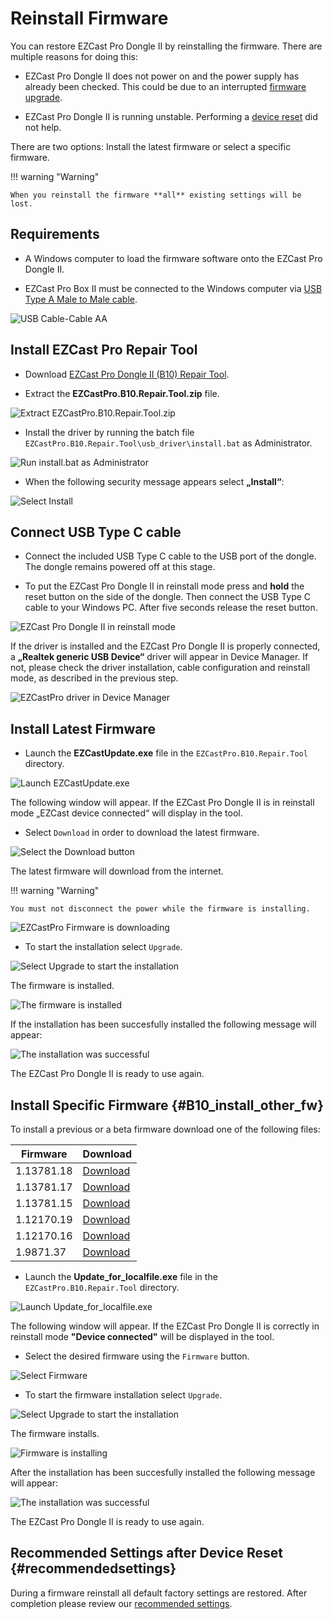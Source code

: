 # Reinstall Firmware

You can restore EZCast Pro Dongle II by reinstalling the firmware. There are multiple reasons for doing this:

* EZCast Pro Dongle II does not power on and the power supply has already been checked. This could be due to an interrupted [firmware upgrade](firmware-upgrade.md).

* EZCast Pro Dongle II is running unstable. Performing a [device reset](reset.md) did not help.

There are two options: Install the latest firmware or select a specific firmware.

!!! warning "Warning"
    
	When you reinstall the firmware **all** existing settings will be lost.

## Requirements

* A Windows computer to load the firmware software onto the EZCast Pro Dongle II.

* EZCast Pro Box II must be connected to the Windows computer via [USB Type A Male to Male cable](https://www.amazon.co.uk/Rankie-Type-Male-Cable-Black/dp/B01KRO8D20/ref=sr_1_5?dchild=1&keywords=USB+3.0+Cable+A%2FA&qid=1615341940&sr=8-5).

![USB Cable-Cable AA ](/assets/img/USB-Kabel-AA.jpg)

## Install EZCast Pro Repair Tool

* Download [EZCast Pro Dongle II (B10) Repair Tool](https://download.stueber.de/doc/de/ezcastpro/repair_tools/EZCastPro.B10.Repair.Tool.zip).

* Extract the **EZCastPro.B10.Repair.Tool.zip** file.

![Extract EZCastPro.B10.Repair.Tool.zip](/assets/img/B10.Repair_Tool_Extract.png) 

* Install the driver by running the batch file `EZCastPro.B10.Repair.Tool\usb_driver\install.bat` as Administrator.

![Run install.bat as Administrator](/assets/img/B10.install.bat.png)

* When the following security message appears select **„Install“**:

![Select Install](/assets/img/EZCastPro_Upgrade_Tool_Driver.Install.png)

## Connect USB Type C cable

* Connect the included USB Type C cable to the USB port of the dongle. The dongle remains powered off at this stage.

* To put the EZCast Pro Dongle II in reinstall mode press and **hold** the reset button on the side of the dongle. Then connect the USB Type C cable to your Windows PC. After five seconds release the reset button.

![EZCast Pro Dongle II in reinstall mode](/assets/img/ProII-Press-Reset-Button.jpg)

If the driver is installed and the EZCast Pro Dongle II is properly connected, a **„Realtek generic USB Device“** driver will appear in Device Manager. If not, please check the driver installation, cable configuration and reinstall mode, as described in the previous step.

![EZCastPro driver in Device Manager](/assets/img/EZCastPro_Driver.png)

## Install Latest Firmware

* Launch the **EZCastUpdate.exe** file in the `EZCastPro.B10.Repair.Tool` directory.

![Launch EZCastUpdate.exe](/assets/img/B10.Repair_Tool_Update.exe.png)

The following window will appear. If the EZCast Pro Dongle II is in reinstall mode „EZCast device connected“ will display in the tool.

* Select `Download` in order to download the latest firmware.

![Select the Download button](/assets/img/EZCastUpdate.DeviceConnected.jpg)

The latest firmware will download from the internet.

!!! warning "Warning"

    You must not disconnect the power while the firmware is installing.

![EZCastPro Firmware is downloading](/assets/img/EZCastUpdate.Firmware.Downloading.jpg)

* To start the installation select `Upgrade`.

![Select Upgrade to start the installation](/assets/img/EZCastUpdate.Upgrade.jpg)

The firmware is installed.

![The firmware is installed](/assets/img/EZCastUpdate.Firmware.Updating.jpg)

If the installation has been succesfully installed the following message will appear:

![The installation was successful](/assets/img/EZCastUpdate_Upgrade.Success.jpg)

The EZCast Pro Dongle II is ready to use again.

## Install Specific Firmware {#B10_install_other_fw}

To install a previous or a beta firmware download one of the following files:

Firmware                       | Download
------------------------- | ------------
1.13781.18 | [Download](https://download.stueber.de/doc/de/ezcastpro/firmwares/B10/B10_1.13781.18.gz)
1.13781.17 | [Download](https://download.stueber.de/doc/de/ezcastpro/firmwares/B10/B10_1.13781.17.gz)
1.13781.15 | [Download](https://download.stueber.de/doc/de/ezcastpro/firmwares/B10/B10_1.13781.15.gz)
1.12170.19 | [Download](https://download.stueber.de/doc/de/ezcastpro/firmwares/B10/B10_1.12170.19.gz)
1.12170.16 | [Download](https://download.stueber.de/doc/de/ezcastpro/firmwares/B10/B10_1.12170.16.gz)
1.9871.37 | [Download](https://download.stueber.de/doc/de/ezcastpro/firmwares/B10/B10_1.9871.37.gz)


* Launch the **Update_for_localfile.exe** file in the `EZCastPro.B10.Repair.Tool` directory.

![Launch Update_for_localfile.exe](/assets/img/B10.localfile.exe.png)

The following window will appear. If the EZCast Pro Dongle II is correctly in reinstall mode **"Device connected"** will be displayed in the tool.

* Select the desired firmware using the `Firmware` button.

![Select Firmware](/assets/img/EZCastUpdate.SelectFirmware.png)

* To start the firmware installation select `Upgrade`.

![Select Upgrade to start the installation](/assets/img/EZCastUpdate.Upgrade.jpg)

The firmware installs.

![Firmware is installing](/assets/img/EZCastUpdate.Firmware.localfile.Updating.jpg)

After the installation has been succesfully installed the following message will appear:

![The installation was successful](/assets/img/EZCastUpdate_localfile.Upgrade.Success.jpg)

The EZCast Pro Dongle II is ready to use again.

## Recommended Settings after Device Reset {#recommendedsettings}

During a firmware reinstall all default factory settings are restored. After completion please review our [recommended settings](reset.md#recommendedsettings).

